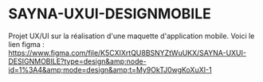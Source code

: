 # SAYNA-UXUI-DESIGNMOBILE
Projet UX/UI sur la réalisation d'une maquette d'application mobile. Voici le lien figma : https://www.figma.com/file/K5CXIXrtQU8BSNYZtWuUKX/SAYNA-UXUI-DESIGNMOBILE?type=design&amp;node-id=1%3A4&amp;mode=design&amp;t=My9OkTJ0wgKoXuXI-1
